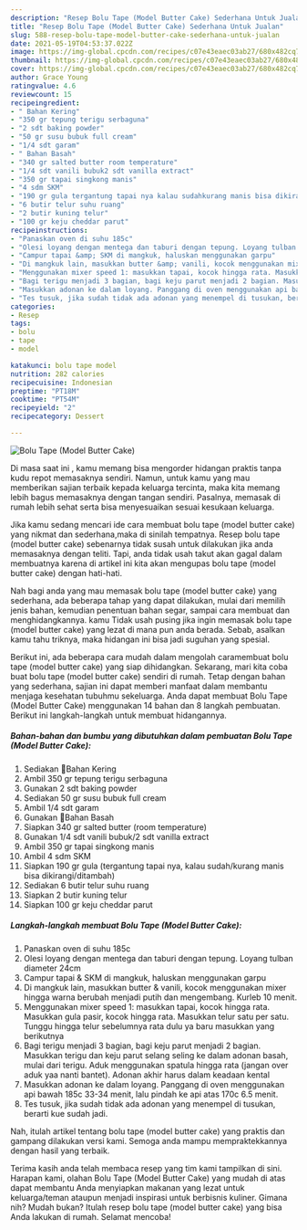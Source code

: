 ```yaml
---
description: "Resep Bolu Tape (Model Butter Cake) Sederhana Untuk Jualan"
title: "Resep Bolu Tape (Model Butter Cake) Sederhana Untuk Jualan"
slug: 588-resep-bolu-tape-model-butter-cake-sederhana-untuk-jualan
date: 2021-05-19T04:53:37.022Z
image: https://img-global.cpcdn.com/recipes/c07e43eaec03ab27/680x482cq70/bolu-tape-model-butter-cake-foto-resep-utama.jpg
thumbnail: https://img-global.cpcdn.com/recipes/c07e43eaec03ab27/680x482cq70/bolu-tape-model-butter-cake-foto-resep-utama.jpg
cover: https://img-global.cpcdn.com/recipes/c07e43eaec03ab27/680x482cq70/bolu-tape-model-butter-cake-foto-resep-utama.jpg
author: Grace Young
ratingvalue: 4.6
reviewcount: 15
recipeingredient:
- " Bahan Kering"
- "350 gr tepung terigu serbaguna"
- "2 sdt baking powder"
- "50 gr susu bubuk full cream"
- "1/4 sdt garam"
- " Bahan Basah"
- "340 gr salted butter room temperature"
- "1/4 sdt vanili bubuk2 sdt vanilla extract"
- "350 gr tapai singkong manis"
- "4 sdm SKM"
- "190 gr gula tergantung tapai nya kalau sudahkurang manis bisa dikirangiditambah"
- "6 butir telur suhu ruang"
- "2 butir kuning telur"
- "100 gr keju cheddar parut"
recipeinstructions:
- "Panaskan oven di suhu 185c"
- "Olesi loyang dengan mentega dan taburi dengan tepung. Loyang tulban diameter 24cm"
- "Campur tapai &amp; SKM di mangkuk, haluskan menggunakan garpu"
- "Di mangkuk lain, masukkan butter &amp; vanili, kocok menggunakan mixer hingga warna berubah menjadi putih dan mengembang. Kurleb 10 menit."
- "Menggunakan mixer speed 1: masukkan tapai, kocok hingga rata. Masukkan gula pasir, kocok hingga rata. Masukkan telur satu per satu. Tunggu hingga telur sebelumnya rata dulu ya baru masukkan yang berikutnya"
- "Bagi terigu menjadi 3 bagian, bagi keju parut menjadi 2 bagian. Masukkan terigu dan keju parut selang seling ke dalam adonan basah, mulai dari terigu. Aduk menggunakan spatula hingga rata (jangan over aduk yaa nanti bantet). Adonan akhir harus dalam keadaan kental"
- "Masukkan adonan ke dalam loyang. Panggang di oven menggunakan api bawah 185c 33-34 menit, lalu pindah ke api atas 170c 6.5 menit."
- "Tes tusuk, jika sudah tidak ada adonan yang menempel di tusukan, berarti kue sudah jadi."
categories:
- Resep
tags:
- bolu
- tape
- model

katakunci: bolu tape model 
nutrition: 282 calories
recipecuisine: Indonesian
preptime: "PT18M"
cooktime: "PT54M"
recipeyield: "2"
recipecategory: Dessert

---
```



![Bolu Tape (Model Butter Cake)](https://img-global.cpcdn.com/recipes/c07e43eaec03ab27/680x482cq70/bolu-tape-model-butter-cake-foto-resep-utama.jpg)

Di masa  saat ini , kamu memang bisa mengorder hidangan praktis tanpa kudu repot memasaknya sendiri. Namun, untuk kamu yang mau memberikan sajian terbaik kepada keluarga tercinta, maka kita memang lebih bagus memasaknya dengan tangan sendiri. Pasalnya, memasak di rumah lebih sehat serta bisa menyesuaikan sesuai kesukaan keluarga.

Jika kamu sedang mencari ide cara membuat bolu tape (model butter cake) yang nikmat dan sederhana,maka di sinilah tempatnya. Resep bolu tape (model butter cake)  sebenarnya tidak susah untuk dilakukan jika anda memasaknya dengan teliti. Tapi, anda tidak usah takut akan gagal dalam membuatnya 
karena di artikel ini kita akan mengupas bolu tape (model butter cake) dengan hati-hati.  



Nah bagi anda yang mau memasak bolu tape (model butter cake) yang sederhana, ada beberapa tahap yang dapat dilakukan, mulai dari memilih jenis bahan, kemudian penentuan bahan segar, sampai cara membuat dan menghidangkannya. kamu Tidak usah pusing jika ingin memasak bolu tape (model butter cake) yang lezat di mana pun anda berada. Sebab, asalkan kamu  tahu triknya, maka hidangan ini bisa jadi suguhan yang spesial.

Berikut ini, ada beberapa cara mudah dalam mengolah caramembuat bolu tape (model butter cake) yang siap dihidangkan. Sekarang, mari kita coba buat bolu tape (model butter cake) sendiri di rumah. Tetap dengan bahan yang sederhana, sajian ini dapat memberi manfaat dalam membantu menjaga kesehatan tubuhmu sekeluarga. Anda dapat membuat Bolu Tape (Model Butter Cake) menggunakan 14 bahan dan 8 langkah pembuatan. Berikut ini langkah-langkah untuk membuat hidangannya.

<!--inarticleads1-->

##### Bahan-bahan dan bumbu yang dibutuhkan dalam pembuatan Bolu Tape (Model Butter Cake):

1. Sediakan  🔹Bahan Kering
1. Ambil 350 gr tepung terigu serbaguna
1. Gunakan 2 sdt baking powder
1. Sediakan 50 gr susu bubuk full cream
1. Ambil 1/4 sdt garam
1. Gunakan  🔹Bahan Basah
1. Siapkan 340 gr salted butter (room temperature)
1. Gunakan 1/4 sdt vanili bubuk/2 sdt vanilla extract
1. Ambil 350 gr tapai singkong manis
1. Ambil 4 sdm SKM
1. Siapkan 190 gr gula (tergantung tapai nya, kalau sudah/kurang manis bisa dikirangi/ditambah)
1. Sediakan 6 butir telur suhu ruang
1. Siapkan 2 butir kuning telur
1. Siapkan 100 gr keju cheddar parut




<!--inarticleads2-->

##### Langkah-langkah membuat Bolu Tape (Model Butter Cake):

1. Panaskan oven di suhu 185c
1. Olesi loyang dengan mentega dan taburi dengan tepung. Loyang tulban diameter 24cm
1. Campur tapai &amp; SKM di mangkuk, haluskan menggunakan garpu
1. Di mangkuk lain, masukkan butter &amp; vanili, kocok menggunakan mixer hingga warna berubah menjadi putih dan mengembang. Kurleb 10 menit.
1. Menggunakan mixer speed 1: masukkan tapai, kocok hingga rata. Masukkan gula pasir, kocok hingga rata. Masukkan telur satu per satu. Tunggu hingga telur sebelumnya rata dulu ya baru masukkan yang berikutnya
1. Bagi terigu menjadi 3 bagian, bagi keju parut menjadi 2 bagian. Masukkan terigu dan keju parut selang seling ke dalam adonan basah, mulai dari terigu. Aduk menggunakan spatula hingga rata (jangan over aduk yaa nanti bantet). Adonan akhir harus dalam keadaan kental
1. Masukkan adonan ke dalam loyang. Panggang di oven menggunakan api bawah 185c 33-34 menit, lalu pindah ke api atas 170c 6.5 menit.
1. Tes tusuk, jika sudah tidak ada adonan yang menempel di tusukan, berarti kue sudah jadi.




Nah, itulah artikel tentang  bolu tape (model butter cake)  yang praktis dan gampang dilakukan versi kami. Semoga anda mampu mempraktekkannya dengan hasil yang terbaik. 

Terima kasih anda telah membaca resep yang tim kami tampilkan di sini. Harapan kami, olahan  Bolu Tape (Model Butter Cake) yang mudah di atas dapat membantu Anda menyiapkan makanan yang lezat untuk keluarga/teman ataupun menjadi inspirasi untuk berbisnis kuliner. Gimana nih? Mudah bukan? Itulah resep bolu tape (model butter cake) yang bisa Anda lakukan di rumah. Selamat mencoba!


